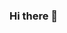 ### Hi there 👋

<!--
**ClickAimbot/ClickAimbot** is a ✨ _special_ ✨ repository because its `README.md` (this file) appears on your GitHub profile.

Here are some ideas to get you started:

- 🔭 I’m currently working on Full Stack Web Development
- 🌱 I’m currently learning SPA's
- 👯 I’m looking to collaborate on Lucid's EV car
- 🤔 I’m looking for help with Problem solving skills
- 💬 Ask me about what my main hobbies are
- 📫 How to reach me: austin.amaral3@gmail.com 
- 😄 Pronouns: ...
- ⚡ Fun fact: I used to do gymnastics!
-->
